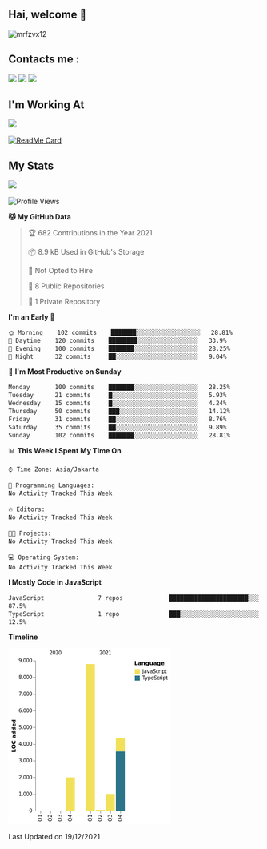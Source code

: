 ## Hai, welcome :wave:

![mrfzvx12](https://github.com/mrfzvx12.png?size=5000)

## Contacts me :

<p>
<a href="http://wa.me/6282223014661" target="blank"><img src="https://img.shields.io/badge/Whatsapp-30302f?style=social&logo=whatsapp" /></a>
<a href="http://www.instagram.com/mrf.zvx/" target="blank"><img src="https://img.shields.io/badge/Instagram-30302f?style=social&logo=instagram" /></a>
<a href="https://www.facebook.com/profile.php?id=100028409167054" target="blank"><img src="https://img.shields.io/badge/Facebook-30302f?style=social&logo=facebook" /></a>
</p>

<h2>I'm Working At</h2>

<img src="https://user-images.githubusercontent.com/72728486/104811327-36bc1300-582d-11eb-80f9-7c39c9b99e62.gif" width="120">

[![ReadMe Card](https://github-readme-stats.vercel.app/api/pin/?username=mrfzvx12&repo=whatsapp-bot&theme=buefy)](https://github.com/mrfzvx12/termux-whatsapp-bot)

## My Stats

<img height="180em" src="https://github-readme-stats.vercel.app/api?username=mrfzvx12&show_icons=true&hide_border=true&&count_private=true&include_all_commits=true" />

<!--START_SECTION:waka-->
![Profile Views](http://img.shields.io/badge/Profile%20Views-18-blue)

**🐱 My GitHub Data** 

> 🏆 682 Contributions in the Year 2021
 > 
> 📦 8.9 kB Used in GitHub's Storage 
 > 
> 🚫 Not Opted to Hire
 > 
> 📜 8 Public Repositories 
 > 
> 🔑 1 Private Repository 
 > 
**I'm an Early 🐤** 

```text
🌞 Morning    102 commits    ███████░░░░░░░░░░░░░░░░░░   28.81% 
🌆 Daytime    120 commits    ████████░░░░░░░░░░░░░░░░░   33.9% 
🌃 Evening    100 commits    ███████░░░░░░░░░░░░░░░░░░   28.25% 
🌙 Night      32 commits     ██░░░░░░░░░░░░░░░░░░░░░░░   9.04%

```
📅 **I'm Most Productive on Sunday** 

```text
Monday       100 commits    ███████░░░░░░░░░░░░░░░░░░   28.25% 
Tuesday      21 commits     █░░░░░░░░░░░░░░░░░░░░░░░░   5.93% 
Wednesday    15 commits     █░░░░░░░░░░░░░░░░░░░░░░░░   4.24% 
Thursday     50 commits     ███░░░░░░░░░░░░░░░░░░░░░░   14.12% 
Friday       31 commits     ██░░░░░░░░░░░░░░░░░░░░░░░   8.76% 
Saturday     35 commits     ██░░░░░░░░░░░░░░░░░░░░░░░   9.89% 
Sunday       102 commits    ███████░░░░░░░░░░░░░░░░░░   28.81%

```


📊 **This Week I Spent My Time On** 

```text
⌚︎ Time Zone: Asia/Jakarta

💬 Programming Languages: 
No Activity Tracked This Week

🔥 Editors: 
No Activity Tracked This Week

🐱‍💻 Projects: 
No Activity Tracked This Week

💻 Operating System: 
No Activity Tracked This Week

```

**I Mostly Code in JavaScript** 

```text
JavaScript               7 repos             ██████████████████████░░░   87.5% 
TypeScript               1 repo              ███░░░░░░░░░░░░░░░░░░░░░░   12.5%

```


**Timeline**

![Chart not found](https://raw.githubusercontent.com/mrfzvx12/mrfzvx12/main/charts/bar_graph.png) 


 Last Updated on 19/12/2021
<!--END_SECTION:waka-->
